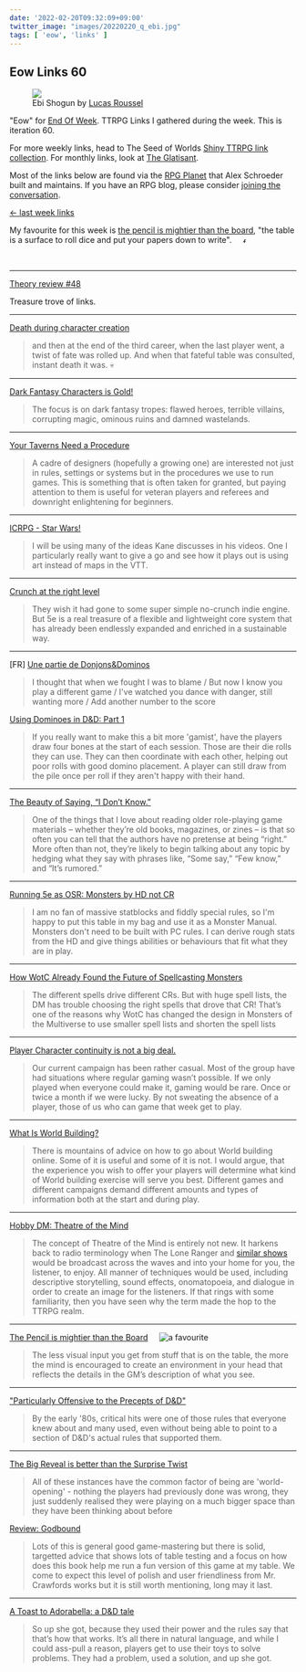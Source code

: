 ```yaml
---
date: '2022-02-20T09:32:09+09:00'
twitter_image: "images/20220220_q_ebi.jpg"
tags: [ 'eow', 'links' ]
---
```


## Eow Links 60

<figure class="right largest noborder capright">
<a href="https://www.artstation.com/artwork/3olz0J"><img src="images/20220220_ebi.jpg" loading="lazy" /></a>
<figcaption>
Ebi Shogun by <a href="https://www.artstation.com/volgoutlh">Lucas Roussel</a>
</figcaption>
</figure>

"Eow" for [End Of Week](/#eow). TTRPG Links I gathered during the week. This is iteration 60.

For more weekly links, head to The Seed of Worlds [Shiny TTRPG link collection](https://seedofworlds.blogspot.com/search/label/weekly%20links). For monthly links, look at [The Glatisant](https://questingbeast.substack.com/).

Most of the links below are found via the [RPG Planet](https://campaignwiki.org/rpg/) that Alex Schroeder built and maintains. If you have an RPG blog, please consider [joining the conversation](https://campaignwiki.org/wiki/Planet/Please_join!).

[← last week links](20220213.html?t=Eow_Links_59&f=eow60)

My favourite for this week is [the pencil is mightier than the board](#favourite0), "the table is a surface to roll dice and put your papers down to write". <img style="height: 7pt; margin-left: 1rem; margin-top: 0.3rem;" title="favourites are thus crowned" src="images/crown.svg"></img>

&nbsp;

<hr/>

[Theory review #48](https://ropeblogi.wordpress.com/2022/02/19/theory-review-48/)

Treasure trove of links.

<hr/>

[Death during character creation](https://alexschroeder.ch/wiki/2022-02-19_Death_during_character_creation)

> and then at the end of the third career, when the last player went, a twist of fate was rolled up. And when that fateful table was consulted, instant death it was. 💀

<hr/>

[Dark Fantasy Characters is Gold!](https://methodsetmadness.blogspot.com/2022/02/dark-fantasy-characters-is-gold.html)

> The focus is on dark fantasy tropes: flawed heroes, terrible villains, corrupting magic, ominous ruins and damned wastelands.

<hr/>

[Your Taverns Need a Procedure](https://www.prismaticwasteland.com/blog/your-taverns-need-a-procedure)

> A cadre of designers (hopefully a growing one) are interested not just in rules, settings or systems but in the procedures we use to run games. This is something that is often taken for granted, but paying attention to them is useful for veteran players and referees and downright enlightening for beginners.

<hr/>

[ICRPG - Star Wars!](https://www.msjx.org/2022/02/icrpg-star-wars.html)

> I will be using many of the ideas Kane discusses in his videos. One I particularly really want to give a go and see how it plays out is using art instead of maps in the VTT.

<hr/>

[Crunch at the right level](https://idiomdrottning.org/crunch)

> They wish it had gone to some super simple no-crunch indie engine. But 5e is a real treasure of a flexible and lightweight core system that has already been endlessly expanded and enriched in a sustainable way.

<hr/>

[FR] [Une partie de Donjons&Dominos](https://www.lacellule.net/2022/02/une-partie-de-donjons.html)

> I thought that when we fought I was to blame / But now I know you play a different game / I've watched you dance with danger, still wanting more / Add another number to the score

[Using Dominoes in D&D: Part 1](https://dungeonsanddutchovens.blogspot.com/2017/01/using-dominoes-in-d-part-1.html)

> If you really want to make this a bit more 'gamist', have the players draw four bones at the start of each session. Those are their die rolls they can use. They can then coordinate with each other, helping out poor rolls with good domino placement. A player can still draw from the pile once per roll if they aren't happy with their hand.

<hr/>

[The Beauty of Saying, “I Don’t Know.”](https://dragonsneverforget.wordpress.com/2022/02/17/the-beauty-of-saying-i-dont-know/)

> One of the things that I love about reading older role-playing game materials – whether they’re old books, magazines, or zines – is that so often you can tell that the authors have no pretense at being “right.” More often than not, they’re likely to begin talking about any topic by hedging what they say with phrases like, “Some say,” “Few know,” and “It’s rumored.”

<hr/>

[Running 5e as OSR: Monsters by HD not CR](https://plasticpolyhedra.blogspot.com/2022/02/running-5e-as-osr-monsters-by-hd-not-cr.html)

> I am no fan of massive statblocks and fiddly special rules, so I'm happy to put this table in my bag and use it as a Monster Manual. Monsters don't need to be built with PC rules. I can derive rough stats from the HD and give things abilities or behaviours that fit what they are in play.

<hr/>

[How WotC Already Found the Future of Spellcasting Monsters](https://alphastream.org/index.php/2022/02/18/how-wotc-already-found-the-future-of-spellcasting-monsters/)

> The different spells drive different CRs. But with huge spell lists, the DM has trouble choosing the right spells that drove that CR!
> That’s one of the reasons why WotC has changed the design in Monsters of the Multiverse to use smaller spell lists and shorten the spell lists

<hr/>

[Player Character continuity is not a big deal.](https://grumpywizard.home.blog/2022/02/17/player-character-continuity-is-not-a-big-deal/)

> Our current campaign has been rather casual. Most of the group have had situations where regular gaming wasn’t possible. If we only played when everyone could make it, gaming would be rare. Once or twice a month if we were lucky. By not sweating the absence of a player, those of us who can game that week get to play.

<hr/>

[What Is World Building?](https://deathtrap-games.blogspot.com/2022/02/what-is-world-building.html)

> There is mountains of advice on how to go about World building online. Some of it is useful and some of it is not. I would argue, that the experience you wish to offer your players will determine what kind of World building exercise will serve you best. Different games and different campaigns demand different amounts and types of information both at the start and during play.

<hr/>

[Hobby DM: Theatre of the Mind](https://abyssalbrews.com/hobby-dm-theatre-of-the-mind/)

> The concept of Theatre of the Mind is entirely not new. It harkens back to radio terminology when The Lone Ranger and [similar shows](https://archive.org/details/the-lord-of-the-rings-bbc-radio-drama) would be broadcast across the waves and into your home for you, the listener, to enjoy. All manner of techniques would be used, including descriptive storytelling, sound effects, onomatopoeia, and dialogue in order to create an image for the listeners. If that rings with some familiarity, then you have seen why the term made the hop to the TTRPG realm.

<hr/>

[The Pencil is mightier than the Board](http://spriggans-den.com/2022/02/16/the-pencil-is-mightier-than-the-board/) <img id="favourite0" style="margin-left: 1rem;" title="a favourite" src="images/crown.svg"></img>

> The less visual input you get from stuff that is on the table, the more the mind is encouraged to create an environment in your head that reflects the details in the GM’s description of what you see.

<hr/>

["Particularly Offensive to the Precepts of D&D"](https://grognardia.blogspot.com/2022/02/particularly-offensive-to-precepts-of-d.html)

> By the early '80s, critical hits were one of those rules that everyone knew about and many used, even without being able to point to a section of D&D's actual rules that supported them.

<hr/>

[The Big Reveal is better than the Surprise Twist](https://seedofworlds.blogspot.com/2022/02/the-big-reveal-is-better-than-surprise.html)

> All of these instances have the common factor of being are 'world-opening' - nothing the players had previously done was wrong, they just suddenly realised they were playing on a much bigger space than they have been thinking about before

[Review: Godbound](https://seedofworlds.blogspot.com/2022/02/review-godbound.html)

> Lots of this is general good game-mastering but there is solid, targetted advice that shows lots of table testing and a focus on how does this book help me run a fun version of this game at my table. We come to expect this level of polish and user friendliness from Mr. Crawfords works but it is still worth mentioning, long may it last.

<hr/>

[A Toast to Adorabella: a D&D tale](https://githyankidiaspora.com/2022/02/14/a-toast-to-adorabella-a-dd-tale/)

> So up she got, because they used their power and the rules say that that’s how that works. It’s all there in natural language, and while I could ass-pull a reason, players get to use their toys to solve problems. They had a problem, used a solution, and up she got.

